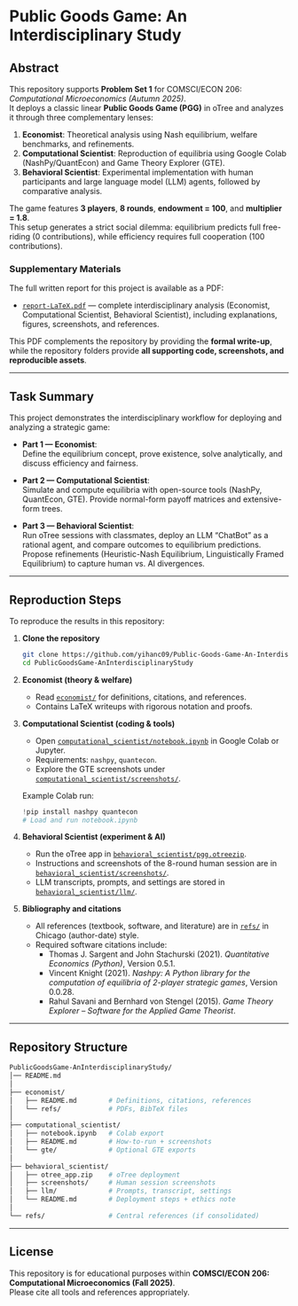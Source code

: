 # Public Goods Game: An Interdisciplinary Study

## Abstract
This repository supports **Problem Set 1** for COMSCI/ECON 206: *Computational Microeconomics (Autumn 2025)*.  
It deploys a classic linear **Public Goods Game (PGG)** in oTree and analyzes it through three complementary lenses:  

1. **Economist**: Theoretical analysis using Nash equilibrium, welfare benchmarks, and refinements.  
2. **Computational Scientist**: Reproduction of equilibria using Google Colab (NashPy/QuantEcon) and Game Theory Explorer (GTE).  
3. **Behavioral Scientist**: Experimental implementation with human participants and large language model (LLM) agents, followed by comparative analysis.  

The game features **3 players**, **8 rounds**, **endowment = 100**, and **multiplier = 1.8**.  
This setup generates a strict social dilemma: equilibrium predicts full free-riding (0 contributions), while efficiency requires full cooperation (100 contributions).

### Supplementary Materials

The full written report for this project is available as a PDF:

- [`report-LaTeX.pdf`](report-LaTeX.pdf/) — complete interdisciplinary analysis (Economist, Computational Scientist, Behavioral Scientist), including explanations, figures, screenshots, and references.

This PDF complements the repository by providing the **formal write-up**, while the repository folders provide **all supporting code, screenshots, and reproducible assets**.


---

## Task Summary
This project demonstrates the interdisciplinary workflow for deploying and analyzing a strategic game:

- **Part 1 — Economist**:  
  Define the equilibrium concept, prove existence, solve analytically, and discuss efficiency and fairness.

- **Part 2 — Computational Scientist**:  
  Simulate and compute equilibria with open-source tools (NashPy, QuantEcon, GTE). Provide normal-form payoff matrices and extensive-form trees.

- **Part 3 — Behavioral Scientist**:  
  Run oTree sessions with classmates, deploy an LLM “ChatBot” as a rational agent, and compare outcomes to equilibrium predictions.  
  Propose refinements (Heuristic-Nash Equilibrium, Linguistically Framed Equilibrium) to capture human vs. AI divergences.

---

## Reproduction Steps
To reproduce the results in this repository:

1. **Clone the repository**  
   ```bash
   git clone https://github.com/yihanc09/Public-Goods-Game-An-Interdisciplinary-Study.git
   cd PublicGoodsGame-AnInterdisciplinaryStudy

2. **Economist (theory & welfare)**  
   - Read [`economist/`](economist/) for definitions, citations, and references.  
   - Contains LaTeX writeups with rigorous notation and proofs.

3. **Computational Scientist (coding & tools)**  
   - Open [`computational_scientist/notebook.ipynb`](computational_scientist/notebook.ipynb) in Google Colab or Jupyter.  
   - Requirements: `nashpy`, `quantecon`.  
   - Explore the GTE screenshots under [`computational_scientist/screenshots/`](computational_scientist/screenshots/).

   Example Colab run:
   ```python
   !pip install nashpy quantecon
   # Load and run notebook.ipynb

4. **Behavioral Scientist (experiment & AI)**  
   - Run the oTree app in [`behavioral_scientist/pgg.otreezip`](behavioral_scientist/pgg.otreezip).  
   - Instructions and screenshots of the 8-round human session are in [`behavioral_scientist/screenshots/`](behavioral_scientist/screenshots/).  
   - LLM transcripts, prompts, and settings are stored in [`behavioral_scientist/llm/`](behavioral_scientist/llm/).

5. **Bibliography and citations**  
   - All references (textbook, software, and literature) are in [`refs/`](economist/refs/) in Chicago (author-date) style.  
   - Required software citations include:  
     - Thomas J. Sargent and John Stachurski (2021). *Quantitative Economics (Python)*, Version 0.5.1.  
     - Vincent Knight (2021). *Nashpy: A Python library for the computation of equilibria of 2-player strategic games*, Version 0.0.28.  
     - Rahul Savani and Bernhard von Stengel (2015). *Game Theory Explorer – Software for the Applied Game Theorist*.  

---

## Repository Structure

```bash
PublicGoodsGame-AnInterdisciplinaryStudy/
│── README.md
│
├── economist/
│   ├── README.md        # Definitions, citations, references
│   └── refs/            # PDFs, BibTeX files
│
├── computational_scientist/
│   ├── notebook.ipynb   # Colab export
│   ├── README.md        # How-to-run + screenshots
│   └── gte/             # Optional GTE exports
│
├── behavioral_scientist/
│   ├── otree_app.zip    # oTree deployment
│   ├── screenshots/     # Human session screenshots
│   ├── llm/             # Prompts, transcript, settings
│   └── README.md        # Deployment steps + ethics note
│
└── refs/                # Central references (if consolidated)
```

---

## License
This repository is for educational purposes within **COMSCI/ECON 206: Computational Microeconomics (Fall 2025)**.  
Please cite all tools and references appropriately.
